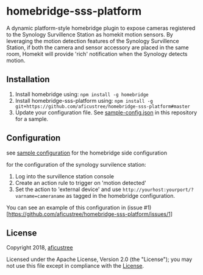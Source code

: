 # homebridge-sss-platform

A dynamic platform-style homebridge plugin to expose cameras registered to the Synology Survillence Station as homekit motion sensors. By leveraging the motion detection features of the Synology Survillence Station, if both the camera and sensor accessory are placed in the same room, Homekit will provide 'rich' notification when the Synology detects motion. 

## Installation

1. Install homebridge using: `npm install -g homebridge`
2. Install homebridge-sss-platform using: `npm install -g git+https://github.com/aficustree/homebridge-sss-platform#master`
3. Update your configuration file. See [sample-config.json](./sample-config.json) in this repository for a sample. 

## Configuration

see [sample configuration](./sample-config.json) for the homebridge side configuration

for the configuration of the synology survilence station:
1. Log into the survillence station console
2. Create an action rule to trigger on 'motion detected'
3. Set the action to 'external device' and use `http://yourhost:yourport/?varname=cameraname` as tagged in the homebridge configuration.

You can see an example of this configuration in (issue #1)[https://github.com/aficustree/homebridge-sss-platform/issues/1]

## License

Copyright 2018, [aficustree](https://github.com/aficustree)

Licensed under the Apache License, Version 2.0 (the "License"); you may not use this file except in compliance with the [License](./LICENSE).


